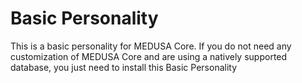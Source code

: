 # Basic Personality
This is a basic personality for MEDUSA Core.  If you do not need any 
customization of MEDUSA Core and are using a natively supported database, 
you just need to install this Basic Personality
